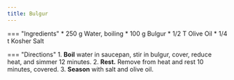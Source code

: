 ```yaml
---
title: Bulgur
---
```

=== "Ingredients"
    * 250 g Water, boiling
    * 100 g Bulgur
    * 1/2 T Olive Oil
    * 1/4 t Kosher Salt

=== "Directions"
    1. **Boil** water in saucepan, stir in bulgur, cover, reduce heat, and simmer 12 minutes.
    2. **Rest.** Remove from heat and rest 10 minutes, covered.
    3. **Season** with salt and olive oil.

[^pittman]:
    Pittman, Ann Taylor. ["The Only Basic Bulgur Recipe You'll Ever Need."](https://www.eatingwell.com/recipe/8031238/simply-seasoned-bulgur/) _Eating Well._ 22 March 2023.
